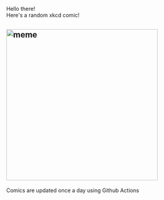 Hello there! <br>Here's a random xkcd comic!<br>
## <img src="https://imgs.xkcd.com/comics/wirecutter.png" alt="meme" width="400"/><br>
Comics are updated once a day using Github Actions